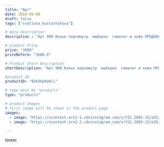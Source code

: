 ```yaml
---
title: "Арт"
date: 2019-09-08
draft: false
tags: ["svetlana_kustarnikova"]

# meta description
description : "Арт 900 Колье перламутр  майорка  гематит и кожа ПРОДАНО"

# product Price
price: "3000"
priceBefore: "3600.0"

# Product Short Description
shortDescription: "Арт 900 Колье перламутр  майорка  гематит и кожа ПРОДАНО"

#product ID
productID: "B2KOUpKoKii"

# type must be "products"
type: "products"

# product Images
# first image will be shown in the product page
images:
  - image: "https://scontent-arn2-1.cdninstagram.com/v/t51.2885-15/e35/70121448_494294274482116_3218062508246620339_n.jpg?_nc_ht=scontent-arn2-1.cdninstagram.com&_nc_cat=104&_nc_ohc=SOzB24KmwWYAX8SN3mc&se=7&tp=1&oh=911757ed8cbb6a50533fc7723ee16bad&oe=60603213&ig_cache_key=MjEyODU3Njc1ODM2NzMwNjMxNA%3D%3D.2"
  - image: "https://scontent-arn2-2.cdninstagram.com/v/t51.2885-15/e35/68728828_500568277177664_5614159833619314089_n.jpg?_nc_ht=scontent-arn2-2.cdninstagram.com&_nc_cat=108&_nc_ohc=ANQqjD72SH0AX8MphAx&se=7&tp=1&oh=047daa2c8e7e8181f89e31d44c3cb974&oe=605DEE13&ig_cache_key=MjEyODU3Njc1ODM1MDM1Mjc1Mg%3D%3D.2"

---
```

lorem
